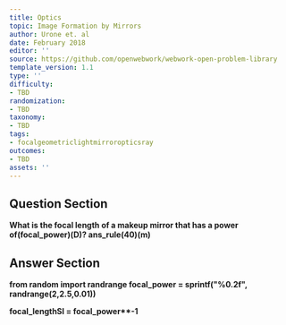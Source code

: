 ```yaml
---
title: Optics
topic: Image Formation by Mirrors
author: Urone et. al
date: February 2018
editor: ''
source: https://github.com/openwebwork/webwork-open-problem-library
template_version: 1.1
type: ''
difficulty:
- TBD
randomization:
- TBD
taxonomy:
- TBD
tags:
- focalgeometriclightmirroropticsray
outcomes:
- TBD
assets: ''
---
```


## Question Section 

<b>
What is the focal length of a makeup mirror that has a power of(focal_power)(D)?
ans_rule(40)(m)



## Answer Section

from random import randrange
focal_power = sprintf("%0.2f", randrange(2,2.5,0.01))

focal_lengthSI = focal_power**-1